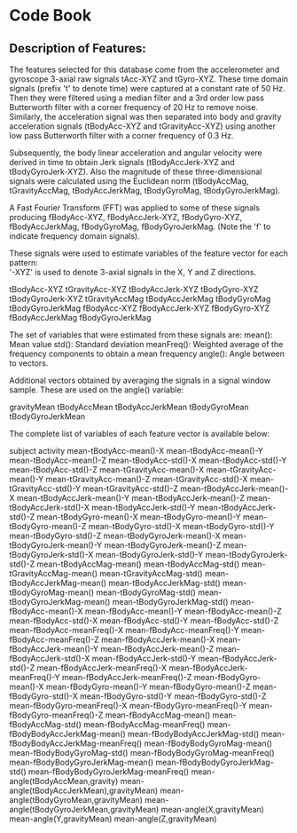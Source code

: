 # Code Book

## Description of Features:
The features selected for this database come from the accelerometer and gyroscope 3-axial raw signals tAcc-XYZ and tGyro-XYZ. These time domain signals (prefix 't' to denote time) were captured at a constant rate of 50 Hz. Then they were filtered using a median filter and a 3rd order low pass Butterworth filter with a corner frequency of 20 Hz to remove noise. Similarly, the acceleration signal was then separated into body and gravity acceleration signals (tBodyAcc-XYZ and tGravityAcc-XYZ) using another low pass Butterworth filter with a corner frequency of 0.3 Hz. 

Subsequently, the body linear acceleration and angular velocity were derived in time to obtain Jerk signals (tBodyAccJerk-XYZ and tBodyGyroJerk-XYZ). Also the magnitude of these three-dimensional signals were calculated using the Euclidean norm (tBodyAccMag, tGravityAccMag, tBodyAccJerkMag, tBodyGyroMag, tBodyGyroJerkMag). 

A Fast Fourier Transform (FFT) was applied to some of these signals producing fBodyAcc-XYZ, fBodyAccJerk-XYZ, fBodyGyro-XYZ, fBodyAccJerkMag, fBodyGyroMag, fBodyGyroJerkMag. (Note the 'f' to indicate frequency domain signals). 

These signals were used to estimate variables of the feature vector for each pattern:  
'-XYZ' is used to denote 3-axial signals in the X, Y and Z directions.

tBodyAcc-XYZ
tGravityAcc-XYZ
tBodyAccJerk-XYZ
tBodyGyro-XYZ
tBodyGyroJerk-XYZ
tGravityAccMag
tBodyAccJerkMag
tBodyGyroMag
tBodyGyroJerkMag
fBodyAcc-XYZ
fBodyAccJerk-XYZ
fBodyGyro-XYZ
fBodyAccJerkMag
fBodyGyroJerkMag

The set of variables that were estimated from these signals are:
mean(): Mean value
std(): Standard deviation
meanFreq(): Weighted average of the frequency components to obtain a mean frequency
angle(): Angle between to vectors.


Additional vectors obtained by averaging the signals in a signal window sample. These are used on the angle() variable:

gravityMean
tBodyAccMean
tBodyAccJerkMean
tBodyGyroMean
tBodyGyroJerkMean

The complete list of variables of each feature vector is available below:

subject
activity
mean-tBodyAcc-mean()-X
mean-tBodyAcc-mean()-Y
mean-tBodyAcc-mean()-Z
mean-tBodyAcc-std()-X
mean-tBodyAcc-std()-Y
mean-tBodyAcc-std()-Z
mean-tGravityAcc-mean()-X
mean-tGravityAcc-mean()-Y
mean-tGravityAcc-mean()-Z
mean-tGravityAcc-std()-X
mean-tGravityAcc-std()-Y
mean-tGravityAcc-std()-Z
mean-tBodyAccJerk-mean()-X
mean-tBodyAccJerk-mean()-Y
mean-tBodyAccJerk-mean()-Z
mean-tBodyAccJerk-std()-X
mean-tBodyAccJerk-std()-Y
mean-tBodyAccJerk-std()-Z
mean-tBodyGyro-mean()-X
mean-tBodyGyro-mean()-Y
mean-tBodyGyro-mean()-Z
mean-tBodyGyro-std()-X
mean-tBodyGyro-std()-Y
mean-tBodyGyro-std()-Z
mean-tBodyGyroJerk-mean()-X
mean-tBodyGyroJerk-mean()-Y
mean-tBodyGyroJerk-mean()-Z
mean-tBodyGyroJerk-std()-X
mean-tBodyGyroJerk-std()-Y
mean-tBodyGyroJerk-std()-Z
mean-tBodyAccMag-mean()
mean-tBodyAccMag-std()
mean-tGravityAccMag-mean()
mean-tGravityAccMag-std()
mean-tBodyAccJerkMag-mean()
mean-tBodyAccJerkMag-std()
mean-tBodyGyroMag-mean()
mean-tBodyGyroMag-std()
mean-tBodyGyroJerkMag-mean()
mean-tBodyGyroJerkMag-std()
mean-fBodyAcc-mean()-X
mean-fBodyAcc-mean()-Y
mean-fBodyAcc-mean()-Z
mean-fBodyAcc-std()-X
mean-fBodyAcc-std()-Y
mean-fBodyAcc-std()-Z
mean-fBodyAcc-meanFreq()-X
mean-fBodyAcc-meanFreq()-Y
mean-fBodyAcc-meanFreq()-Z
mean-fBodyAccJerk-mean()-X
mean-fBodyAccJerk-mean()-Y
mean-fBodyAccJerk-mean()-Z
mean-fBodyAccJerk-std()-X
mean-fBodyAccJerk-std()-Y
mean-fBodyAccJerk-std()-Z
mean-fBodyAccJerk-meanFreq()-X
mean-fBodyAccJerk-meanFreq()-Y
mean-fBodyAccJerk-meanFreq()-Z
mean-fBodyGyro-mean()-X
mean-fBodyGyro-mean()-Y
mean-fBodyGyro-mean()-Z
mean-fBodyGyro-std()-X
mean-fBodyGyro-std()-Y
mean-fBodyGyro-std()-Z
mean-fBodyGyro-meanFreq()-X
mean-fBodyGyro-meanFreq()-Y
mean-fBodyGyro-meanFreq()-Z
mean-fBodyAccMag-mean()
mean-fBodyAccMag-std()
mean-fBodyAccMag-meanFreq()
mean-fBodyBodyAccJerkMag-mean()
mean-fBodyBodyAccJerkMag-std()
mean-fBodyBodyAccJerkMag-meanFreq()
mean-fBodyBodyGyroMag-mean()
mean-fBodyBodyGyroMag-std()
mean-fBodyBodyGyroMag-meanFreq()
mean-fBodyBodyGyroJerkMag-mean()
mean-fBodyBodyGyroJerkMag-std()
mean-fBodyBodyGyroJerkMag-meanFreq()
mean-angle(tBodyAccMean,gravity)
mean-angle(tBodyAccJerkMean),gravityMean)
mean-angle(tBodyGyroMean,gravityMean)
mean-angle(tBodyGyroJerkMean,gravityMean)
mean-angle(X,gravityMean)
mean-angle(Y,gravityMean)
mean-angle(Z,gravityMean)